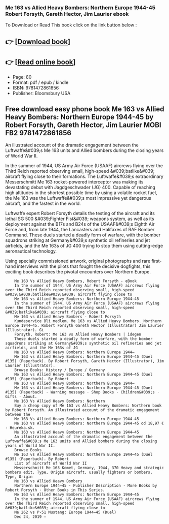 ### Me 163 vs Allied Heavy Bombers: Northern Europe 1944-45 Robert Forsyth, Gareth Hector, Jim Laurier ebook

To Download or Read This book click on the link button below :

## 👉  [**[Download book](http://filesbooks.info/download.php?group=book&from=github.com&id=707530&lnk=1081 "Download book")**]

## 👉  [**[Read online book](http://filesbooks.info/download.php?group=book&from=github.com&id=707530&lnk=1081 "Read online book")**]


* Page: 80
* Format: pdf / epub / kindle
* ISBN: 9781472861856
* Publisher: Bloomsbury USA



## Free download easy phone book Me 163 vs Allied Heavy Bombers: Northern Europe 1944-45 by Robert Forsyth, Gareth Hector, Jim Laurier MOBI FB2 9781472861856



An illustrated account of the dramatic engagement between the Luftwaffe&amp;#039;s Me 163 units and Allied bombers during the closing years of World War II.
 
 In the summer of 1944, US Army Air Force (USAAF) aircrews flying over the Third Reich reported observing small, high-speed &amp;#039;batlike&amp;#039; aircraft flying close to their formations. The Luftwaffe&amp;#039;s extraordinary Messerschmitt Me 163 rocket-powered interceptor was making its devastating debut with Jagdgeschwader (JG) 400. Capable of reaching high altitudes in the shortest possible time by using a volatile rocket fuel, the Me 163 was the Luftwaffe&amp;#039;s most impressive yet dangerous aircraft, and the fastest in the world.
 
 Luftwaffe expert Robert Forsyth details the testing of the aircraft and its lethal SG 500 &amp;#039;Fighter Fist&amp;#039; weapons system, as well as its deployment against the B17s and B24s of the USAAF&amp;#039;s Eighth Air Force and, from late 1944, the Lancasters and Halifaxes of RAF Bomber Command. These duels started a deadly form of warfare, with the bomber squadrons striking at Germany&amp;#039;s synthetic oil refineries and jet airfields, and the Me 163s of JG 400 trying to stop them using cutting-edge aeronautical technology.
 
 Using specially commissioned artwork, original photographs and rare first-hand interviews with the pilots that fought the decisive dogfights, this exciting book describes the pivotal encounters over Northern Europe.


        Me 163 Vs Allied Heavy Bombers, Robert Forsyth - eBook
        In the summer of 1944, US Army Air Force (USAAF) aircrews flying over the Third Reich reported observing small, high-speed &#039;&#039;batlike&#039;&#039; aircraft flying close to 
        Me 163 vs Allied Heavy Bombers: Northern Europe 1944–45
        In the summer of 1944, US Army Air Force (USAAF) aircrews flying over the Third Reich reported observing small, high-speed &#039;batlike&#039; aircraft flying close to 
        Me 163 vs Allied Heavy Bombers - Robert Forsyth
        Kundeservice Bli medlem. Me 163 vs Allied Heavy Bombers. Northern Europe 1944–45. Robert Forsyth Gareth Hector (Illustratør) Jim Laurier (Illustratør). Gi 
        Forsyth, Robert: Me 163 vs Allied Heavy Bombers | idegen
        These duels started a deadly form of warfare, with the bomber squadrons striking at Germany&#039;s synthetic oil refineries and jet airfields, and the Me 163s of JG 
        Me 163 vs Allied Heavy Bombers: Northern Europe 1944–
        Me 163 vs Allied Heavy Bombers: Northern Europe 1944–45 (Duel #135) (Paperback). By Robert Forsyth, Gareth Hector (Illustrator), Jim Laurier (Illustrator).
        Browse Books: History / Europe / Germany
        Me 163 vs Allied Heavy Bombers: Northern Europe 1944–45 (Duel #135) (Paperback). By Robert 
        Me 163 vs Allied Heavy Bombers: Northern Europe 1944–
        Me 163 vs Allied Heavy Bombers: Northern Europe 1944–45 (Duel #135) (Paperback) · Warning message · Shop Books · Children&#039;s · Gifts · About.
        Me 163 Vs Allied Heavy Bombers: Northern
        Buy a cheap copy of Me 163 vs Allied Heavy Bombers: Northern book by Robert Forsyth. An illustrated account of the dramatic engagement between the 
        Me 163 Vs Allied Heavy Bombers: Northern Europe 1944-45
        Me 163 Vs Allied Heavy Bombers: Northern Europe 1944-45 od 18,97 € - Heureka.sk.
        Me 163 vs Allied Heavy Bombers: Northern Europe 1944–45
        An illustrated account of the dramatic engagement between the Luftwaffe&#039;s Me 163 units and Allied bombers during the closing years of World War II.
        Browse Books
        Me 163 vs Allied Heavy Bombers: Northern Europe 1944–45 (Duel #135) (Paperback). By Robert 
        List of aircraft of World War II
        Messerschmitt Me 163 Komet, Germany, 1944, 370 Heavy and strategic bombers edit. Type, Origin aircraft, usually fighters or bombers. Type, Origin 
        Me 163 vs Allied Heavy Bombers
        Northern Europe 1944–45 · Publisher Description · More Books by Robert Forsyth · Other Books in This Series.
        Me 163 vs Allied Heavy Bombers: Northern Europe 1944–45
        In the summer of 1944, US Army Air Force (USAAF) aircrews flying over the Third Reich reported observing small, high-speed &#039;batlike&#039; aircraft flying close to 
        Me 262 vs P-51 Mustang: Europe 1944–45 (Duel)
        Dec 24, 2019 —
    




